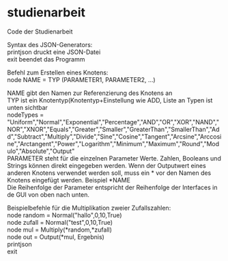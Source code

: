 # studienarbeit
Code der Studienarbeit

Syntax des JSON-Generators:<br>
printjson druckt eine JSON-Datei<br>
exit beendet das Programm

Befehl zum Erstellen eines Knotens:<br>
node NAME = TYP (PARAMETER1, PARAMETER2, ...)

NAME gibt den Namen zur Referenzierung des Knotens an<br>
TYP ist ein Knotentyp(Knotentyp+Einstellung wie ADD, Liste an Typen ist unten sichtbar<br>
    nodeTypes = "Uniform","Normal","Exponential","Percentage","AND","OR","XOR","NAND","NOR","XNOR","Equals","Greater","Smaller","GreaterThan","SmallerThan","Add","Subtract","Multiply","Divide","Sine","Cosine","Tangent","Arcsine","Arccosine","Arctangent","Power","Logarithm","Minimum","Maximum","Round","Modulo","Absolute","Output" <br>
PARAMETER steht für die einzelnen Parameter Werte. Zahlen, Booleans und Strings können direkt eingegeben werden. Wenn der Outputwert eines anderen Knotens verwendet werden soll, muss ein * vor den Namen des Knotens eingefügt werden. Beispiel \*NAME <br>
Die Reihenfolge der Parameter entspricht der Reihenfolge der Interfaces in de GUI von oben nach unten.<br>

Beispielbefehle für die Multiplikation zweier Zufallszahlen:<br>
node random = Normal("hallo",0,10,True)<br>
node zufall = Normal("test",0,10,True)<br>
node mul = Multiply(\*random,\*zufall)<br>
node out = Output(\*mul, Ergebnis)<br>
printjson<br>
exit<br>
